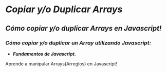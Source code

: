 # **_Copiar y/o Duplicar Arrays_**

## **_Cómo copiar y/o duplicar Arrays en Javascript!_**

### **_Cómo copiar y/o duplicar un Array utilizando Javascript:_**

- **_Fundamentos de Javascript._**

Aprende a manipular Arrays(Arreglos) en Javascript! 
